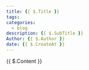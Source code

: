 ```yaml
---
title: {{ $.Title }}
tags: 
categories: 
  - blog
description: {{ $.SubTitle }}
Author: {{ $.Author }}
date: {{ $.CreateAt }}
---
```

{{ $.Content }}

